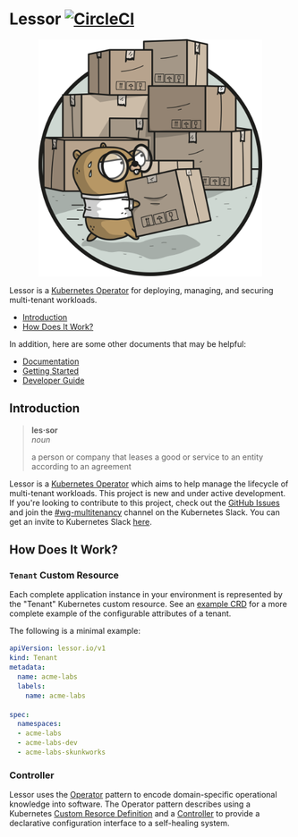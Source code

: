 # Lessor [![CircleCI](https://circleci.com/gh/lessor/lessor/tree/master.svg?style=svg&circle-token=6df998c0f2085edbc4bfeaf38e5114f990204c36)](https://circleci.com/gh/lessor/lessor/tree/master)

<p align="center">
  <img src="./docs/images/gophers/boxes.png" width="400">
</p>

Lessor is a [Kubernetes Operator](https://coreos.com/blog/introducing-operators.html) for deploying, managing, and securing multi-tenant workloads.

- [Introduction](#introduction)
- [How Does It Work?](#how-does-it-work)

In addition, here are some other documents that may be helpful:

- [Documentation](./docs/README.md)
- [Getting Started](./docs/getting-started.md)
- [Developer Guide](./docs/developer-guide.md)

## Introduction

> **les·sor** <br>
> *noun*
>
> a person or company that leases a good or service to an entity according to an agreement

Lessor is a [Kubernetes Operator](https://coreos.com/blog/introducing-operators.html) which aims to help manage the lifecycle of multi-tenant workloads. This project is new and under active development. If you're looking to contribute to this project, check out the [GitHub Issues](https://github.com/lessor/lessor/issues) and join the [#wg-multitenancy](https://kubernetes.slack.com/messages/C8E6YA9S7/) channel on the Kubernetes Slack. You can get an invite to Kubernetes Slack [here](http://slack.k8s.io/).

## How Does It Work?

### `Tenant` Custom Resource

Each complete application instance in your environment is represented by the "Tenant" Kubernetes custom resource. See an [example CRD](./examples/tenant.yaml) for a more complete example of the configurable attributes of a tenant.

The following is a minimal example:

```yaml
apiVersion: lessor.io/v1
kind: Tenant
metadata:
  name: acme-labs
  labels:
    name: acme-labs

spec:
  namespaces:
  - acme-labs
  - acme-labs-dev
  - acme-labs-skunkworks
```

### Controller

Lessor uses the [Operator](https://coreos.com/blog/introducing-operators.html) pattern to encode domain-specific operational knowledge into software. The Operator pattern describes using a Kubernetes [Custom Resorce Definition](https://kubernetes.io/docs/concepts/api-extension/custom-resources/) and a [Controller](https://github.com/kubernetes/community/blob/master/contributors/devel/controllers.md) to provide a declarative configuration interface to a self-healing system.
